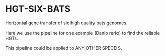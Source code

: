 # HGT-SIX-BATS
Horizontal gene transfer of six high quality bats genomes.

Here we use the pipeline for one example (Danio rerio) to find the reliable HGTs.

This pipeline could be applied to ANY OTHER SPECEIS.
